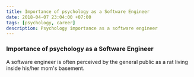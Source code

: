 ```yaml
---
title: Importance of psychology as a Software Engineer
date: 2018-04-07 23:04:00 +07:00
tags: [psychology, career]
description: Psychology importance as a software engineer
---
```


### Importance of psychology as a Software Engineer

A software engineer is often perceived by the general public as a rat living inside his/her mom's basement.